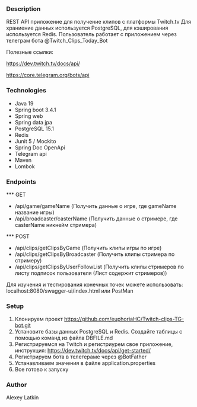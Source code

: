 ### Description

REST API приложение для получение клипов с платформы Twitch.tv Для храниение данных используется PostgreSQL, для кэширования используется Redis. Пользователь работает с приложением через телеграм бота @Twitch_Clips_Today_Bot

Полезные ссылки:

https://dev.twitch.tv/docs/api/

https://core.telegram.org/bots/api

### Technologies

* Java 19
* Spring boot 3.4.1
* Spring web
* Spring data jpa
* PostgreSQL 15.1
* Redis
* Junit 5 / Mockito
* Spring Doc OpenApi
* Telegram api
* Maven
* Lombok

### Endpoints

*** GET

* /api/game/gameName (Получить данные о игре, где gameName название игры)
* /api/broadcaster/casterName (Получить данные о стримере, где casterName никнейм стримера)

*** POST

* /api/clips/getClipsByGame (Получить клипы игры по игре)
* /api/clips/getClipsByBroadcaster (Получить клипы стримера по стримеру)
* /api/clips/getClipsByUserFollowList (Получить клипы стримеров по листу подписок пользователя (Лист содержит стримеров))

Для изучения и тестирования конечных точек можете использовать:
localhost:8080/swagger-ui/index.html
или 
PostMan

### Setup

1. Клонируем проект https://github.com/euphoriaHC/Twitch-clips-TG-bot.git
2. Установите базы данных PostgreSQL и Redis. Создайте таблицы с помощью команд из файла DBFILE.md
3. Регистрируемся на Twitch и регистриурем свое приложение, инструкция: https://dev.twitch.tv/docs/api/get-started/
4. Регистрируем бота в телегераме через @BotFather
5. Устанавливаем значения в файле application.properties
6. Все готово к запуску

### Author

Alexey Latkin
